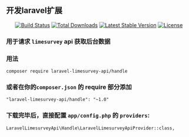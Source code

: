 ## 开发laravel扩展
<p align="center">
<a href="https://github.com/du-lei/limesurvey-api-handle"><img src="https://travis-ci.org/du-lei/limesurvey-api-handle.svg?branch=master" alt="Build Status"></a>
<a href="https://github.com/du-lei/limesurvey-api-handle"><img src="https://poser.pugx.org/laravel/framework/d/total.svg" alt="Total Downloads"></a>
<a href="https://github.com/du-lei/limesurvey-api-handle"><img src="https://poser.pugx.org/laravel/framework/v/stable.svg" alt="Latest Stable Version"></a>
<a href="https://github.com/du-lei/limesurvey-api-handle"><img src="https://poser.pugx.org/laravel/framework/license.svg" alt="License"></a>
</p>

### 用于请求 ```limesurvey``` api 获取后台数据
### 用法
```
composer require laravel-limesurvey-api/handle
```
### 或者在你的```composer.json``` 的 require 部分添加
```
"laravel-limesurvey-api/handle": "~1.0"
```
### 下载完毕后，直接配置 ```app/config.php``` 的 ```providers```:
```
LaravelLimesurveyApi\Handle\LaravelLimesurveyApiProvider::class,
```
